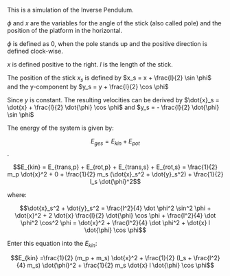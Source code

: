 This is a simulation of the Inverse Pendulum.

$`\phi`$ and $`x`$ are the variables for the angle of the stick (also called pole) and the position of the platform in the horizontal.

$`\phi`$ is defined as 0, when the pole stands up and the positive direction is defined clock-wise.

$`x`$ is defined positive to the right. $`l`$ is the length of the stick.

The position of the stick $`x_s`$ is defined by $`x_s = x +  \frac{l}{2} \sin \phi`$ and the y-component by $`y_s = y + \frac{l}{2} \cos \phi`$

Since $`y`$ is constant. The resulting velocities can be derived by $`\dot{x}_s = \dot{x} + \frac{l}{2} \dot{\phi} \cos \phi`$ 
and $`y_s = - \frac{l}{2} \dot{\phi} \sin \phi`$

The energy of the system is given by:

$$E_{ges} = E_{kin} + E_{pot}$$.

$$E_{kin} = E_{trans,p} + E_{rot,p} + E_{trans,s} + E_{rot,s} = \frac{1}{2} m_p \dot{x}^2 + 0 + \frac{1}{2} m_s (\dot{x}_s^2 + \dot{y}_s^2) + \frac{1}{2} I_s \dot{\phi}^2$$

where:

$$\dot{x}_s^2 + \dot{y}_s^2 = \frac{l^2}{4} \dot \phi^2 \sin^2 \phi + \dot{x}^2 + 2 \dot{x} \frac{l}{2} \dot{\phi} \cos \phi + \frac{l^2}{4} \dot \phi^2 \cos^2 \phi 
= \dot{x}^2 + \frac{l^2}{4} \dot \phi^2 + \dot{x} l \dot{\phi} \cos \phi$$

Enter this equation into the $`E_{kin}`$:

$$E_{kin} =\frac{1}{2} (m_p + m_s) \dot{x}^2 + \frac{1}{2} (I_s + \frac{l^2}{4} m_s) \dot{\phi}^2 + \frac{1}{2} m_s \dot{x} l \dot{\phi} \cos \phi$$
